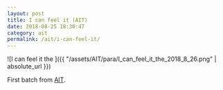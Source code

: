 ```yaml
---
layout: post
title: I can feel it (AIT)
date: 2018-08-25 18:30:47
category: ait
permalink: /ait/i-can-feel-it/ 
---
```


![I can feel it the ]({{ "/assets/AIT/para/I_can_feel_it_the_2018_8_26.png" | absolute_url }})

First batch from [AIT](https://github.com/jchwenger/AIT).
